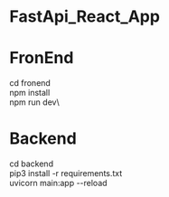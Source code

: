 # FastApi_React_App

# FronEnd

cd fronend\
npm install\
npm run dev\

# Backend

cd backend\
pip3 install -r requirements.txt\
uvicorn main:app --reload



